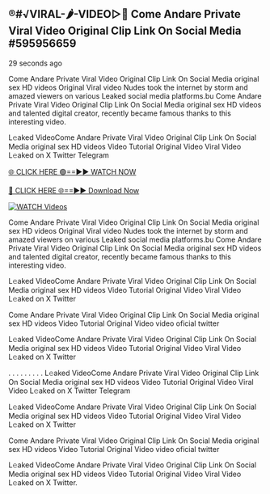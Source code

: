 ## ®️#√VIRAL-🌶-VIDEO▷👄 Come Andare Private Viral Video Original Clip Link On Social Media #595956659

29 seconds ago

Come Andare Private Viral Video Original Clip Link On Social Media original sex HD videos Original Viral video Nudes took the internet by storm and amazed viewers on various Leaked social media platforms.bu Come Andare Private Viral Video Original Clip Link On Social Media original sex HD videos and talented digital creator, recently became famous thanks to this interesting video.

L𝚎aked VideoCome Andare Private Viral Video Original Clip Link On Social Media original sex HD videos Video Tutorial Original Video Viral Video L𝚎aked on X Twitter Telegram

[🌐 CLICK HERE 🟢==►► WATCH NOW](https://cutt.ly/te57wshS)

[🔴 CLICK HERE 🌐==►► Download Now](https://cutt.ly/te57wshS)

[![WATCH Videos](https://i.imgur.com/dJHk4Zq.gif)](https://cutt.ly/te57wshS)

Come Andare Private Viral Video Original Clip Link On Social Media original sex HD videos Original Viral video Nudes took the internet by storm and amazed viewers on various Leaked social media platforms.bu Come Andare Private Viral Video Original Clip Link On Social Media original sex HD videos and talented digital creator, recently became famous thanks to this interesting video.

L𝚎aked VideoCome Andare Private Viral Video Original Clip Link On Social Media original sex HD videos Video Tutorial Original Video Viral Video L𝚎aked on X Twitter

Come Andare Private Viral Video Original Clip Link On Social Media original sex HD videos Video Tutorial Original Video video oficial twitter

L𝚎aked VideoCome Andare Private Viral Video Original Clip Link On Social Media original sex HD videos Video Tutorial Original Video Viral Video L𝚎aked on X Twitter

. . . . . . . . . L𝚎aked VideoCome Andare Private Viral Video Original Clip Link On Social Media original sex HD videos Video Tutorial Original Video Viral Video L𝚎aked on X Twitter Telegram

L𝚎aked VideoCome Andare Private Viral Video Original Clip Link On Social Media original sex HD videos Video Tutorial Original Video Viral Video L𝚎aked on X Twitter

Come Andare Private Viral Video Original Clip Link On Social Media original sex HD videos Video Tutorial Original Video video oficial twitter

L𝚎aked VideoCome Andare Private Viral Video Original Clip Link On Social Media original sex HD videos Video Tutorial Original Video Viral Video L𝚎aked on X Twitter.